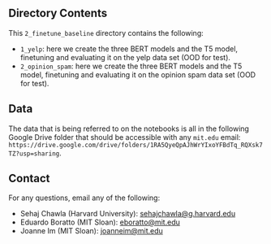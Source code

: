 ## Directory Contents

This `2_finetune_baseline` directory contains the following:
* `1_yelp`: here we create the three BERT models and the T5 model, finetuning and evaluating it on the yelp data set (OOD for test).
* `2_opinion_spam`: here we create the three BERT models and the T5 model, finetuning and evaluating it on the opinion spam data set (OOD for test).

## Data

The data that is being referred to on the notebooks is all in the following Google Drive folder that should be accessible with any `mit.edu` email: `https://drive.google.com/drive/folders/1RA5QyeQpAJhWrYIxoYFBdTq_RQXsk7TZ?usp=sharing`.

## Contact

For any questions, email any of the following:
* Sehaj Chawla (Harvard University): sehajchawla@g.harvard.edu
* Eduardo Boratto (MIT Sloan): eboratto@mit.edu
* Joanne Im (MIT Sloan): joanneim@mit.edu
